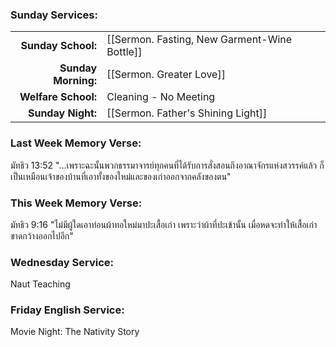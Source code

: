### Sunday Services:
| | |
| --:|:-- |
| **Sunday School:**  |  [[Sermon. Fasting, New Garment-Wine Bottle]]
| **Sunday Morning:** |  [[Sermon. Greater Love]]
| **Welfare School:** |  Cleaning - No Meeting
| **Sunday Night:**   |  [[Sermon. Father's Shining Light]]
### Last Week Memory Verse:
มัทธิว 13:52 "...เพราะฉะนั้นพวกธรรมาจารย์ทุกคนที่ได้รับการสั่งสอนถึงอาณาจักรแห่งสวรรค์แล้ว ก็เป็นเหมือนเจ้าของบ้านที่เอาทั้งของใหม่และของเก่าออกจากคลังของตน"
### This Week Memory Verse:
มัทธิว 9:16 "ไม่มีผู้ใดเอาท่อนผ้าทอใหม่มาปะเสื้อเก่า เพราะว่าผ้าที่ปะเข้านั้น เมื่อหดจะทำให้เสื้อเก่าขาดกว้างออกไปอีก"
### Wednesday Service:
Naut Teaching
### Friday English Service:
Movie Night: The Nativity Story
